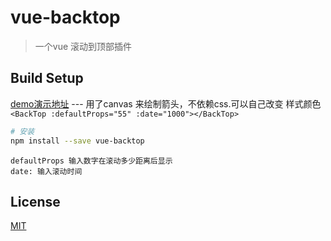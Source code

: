 # vue-backtop

> 一个vue 滚动到顶部插件

## Build Setup
[demo演示地址](https://whevether.github.io/vue-backtop/)
--- 用了canvas 来绘制箭头，不依赖css.可以自己改变 样式颜色
`
<BackTop :defaultProps="55" :date="1000"></BackTop>
`
``` bash
# 安装
npm install --save vue-backtop
```
``` 参数
defaultProps 输入数字在滚动多少距离后显示
date: 输入滚动时间
```
## License
[MIT](http://opensource.org/licenses/MIT)